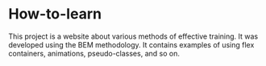 # How-to-learn

This project is a website about various methods of effective training. It was developed using the BEM methodology. It contains examples of using flex containers, animations, pseudo-classes, and so on.
